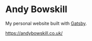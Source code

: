 # Andy Bowskill

My personal website built with [Gatsby](https://github.com/gatsbyjs/gatsby "Gatsby").

https://andybowskill.co.uk/
